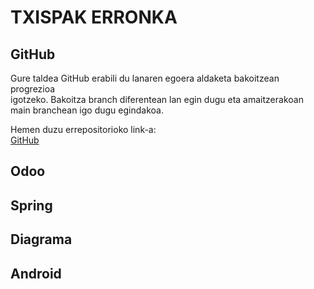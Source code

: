 # TXISPAK ERRONKA
## GitHub
Gure taldea GitHub erabili du lanaren egoera aldaketa bakoitzean progrezioa   
igotzeko. Bakoitza branch diferentean lan egin dugu eta amaitzerakoan  
main branchean igo dugu egindakoa.

Hemen duzu errepositorioko link-a:  
[GitHub](https://github.com/beviga99/txispak_erronka)

## Odoo

## Spring

## Diagrama

## Android
